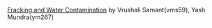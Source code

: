 [Fracking and Water Contamination](https://github.com/yashmundra13/ORIE4741) by Vrushali Samant(vms59), Yash Mundra(ym267)
